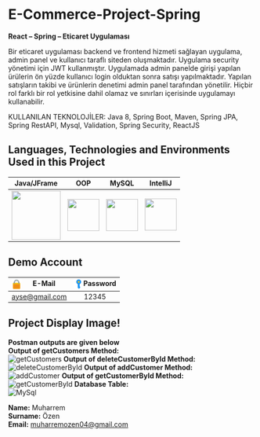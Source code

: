 # E-Commerce-Project-Spring


**React – Spring – Eticaret Uygulaması**<br>

Bir eticaret uygulaması backend ve frontend hizmeti
sağlayan uygulama, admin panel ve kullanıcı taraflı
siteden oluşmaktadır. Uygulama security yönetimi için
JWT kullanmıştır. Uygulamada admin panelde girişi
yapılan ürülerin ön yüzde kullanıcı login olduktan sonra
satışı yapılmaktadır. Yapılan satışların takibi ve ürünlerin
denetimi admin panel tarafından yönetilir. Hiçbir rol farklı
bir rol yetkisine dahil olamaz ve sınırları içerisinde
uygulamayı kullanabilir.

KULLANILAN TEKNOLOJİLER: Java 8, Spring Boot, Maven,
Spring JPA, Spring RestAPI, Mysql, Validation, Spring
Security, ReactJS


## Languages, Technologies and Environments Used in this Project


| Java/JFrame  | OOP | MySQL | IntelliJ  |
| :------------: | :------------: | :------------: | :------------: |
|  <img src ="https://cdn.iconscout.com/icon/free/png-256/java-60-1174953.png" width ="100px" height = "100px" style="float:left" > | <img src ="https://encrypted-tbn0.gstatic.com/images?q=tbn:ANd9GcRQie1pvA8p-kyK_bGjsjPJWv8x4NF9ahNvFA&usqp=CAU" width ="65px" height = "65px" style="float:left " >  |  <img src ="https://upload.wikimedia.org/wikipedia/commons/b/b2/Database-mysql.svg" width ="65px" height = "65px" style="float:left " > | <img src ="https://upload.wikimedia.org/wikipedia/commons/thumb/9/9c/IntelliJ_IDEA_Icon.svg/70px-IntelliJ_IDEA_Icon.svg.png" width ="65px" height = "65px" >  |

## Demo Account
| <img src ="https://github.com/nazligencel/java-desktop-technical-service/blob/main/images/mail.png" width ="20px" height = "20px" style="float:left" > E-Mail | <img src ="https://github.com/nazligencel/java-desktop-technical-service/blob/main/images/password.png" width ="20px" height = "20px" style="float:left" > Password | 
| :------------: | :------------: | 
|ayse@gmail.com| 12345 |


## Project Display Image!
**Postman outputs are given below**<br>
**Output of getCustomers Method:**<br>
![getCustomers](https://user-images.githubusercontent.com/60547236/188753288-c288fcde-bee2-4d0d-9629-e222fedc8441.png)
**Output of deleteCustomerById Method:**<br>
![deleteCustomerById](https://user-images.githubusercontent.com/60547236/188753364-c64ad9da-83a2-417c-9824-3bd85028098f.png)
**Output of addCustomer Method:**<br>
![addCustomer](https://user-images.githubusercontent.com/60547236/188753399-fffe7079-e729-464a-b90d-2594d7bf6645.png)
**Output of getCustomerById Method:**<br>
![getCustomerById](https://user-images.githubusercontent.com/60547236/188753434-0f46dabf-0a91-4244-abaf-80399c0ddff2.png)
**Database Table:**<br>
![MySql](https://user-images.githubusercontent.com/60547236/189223901-826eeaeb-ce12-44ee-8d0d-21a3900e0cf6.png)





**Name:** Muharrem  <br>
**Surname:** Özen <br>
**Email:** muharremozen04@gmail.com
